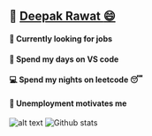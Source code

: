 ## :link: [Deepak Rawat :smile: ](https://deepakr-28.github.io/deepakr28/)
#### :newspaper: Currently looking for jobs 
#### :large_blue_circle: Spend my days on VS code
#### :computer: Spend my nights on leetcode :sleeping:
#### :necktie: Unemployment motivates me
![alt text](https://w7.pngwing.com/pngs/455/314/png-transparent-doge-snake-dogecoin-doge-miscellaneous-mammal-carnivoran-thumbnail.png)
![Github stats](https://github-readme-stats.vercel.app/api?username=DeepakR-28)
